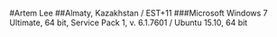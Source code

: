 #Artem Lee
##Almaty, Kazakhstan / EST+11
###Microsoft Windows 7 Ultimate, 64 bit, Service Pack 1, v. 6.1.7601 / Ubuntu 15.10, 64 bit
